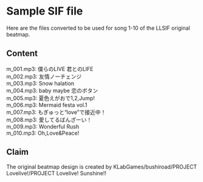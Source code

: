 # Sample SIF file
Here are the files converted to be used for song 1-10 of the LLSIF original beatmap.

Content
-
m_001.mp3: 僕らのLIVE 君とのLIFE<br>
m_002.mp3: 友情ノーチェンジ<br>
m_003.mp3: Snow halation<br>
m_004.mp3: baby maybe 恋のボタン<br>
m_005.mp3: 夏色えがおで1,2,Jump!<br>
m_006.mp3: Mermaid festa vol.1<br>
m_007.mp3: もぎゅっと“love”で接近中！<br>
m_008.mp3: 愛してるばんざーい！<br>
m_009.mp3: Wonderful Rush<br>
m_010.mp3: Oh,Love&Peace!<br>

Claim
-
The original beatmap design is created by KLabGames/bushiroad/PROJECT Lovelive!/PROJECT Lovelive! Sunshine!!
